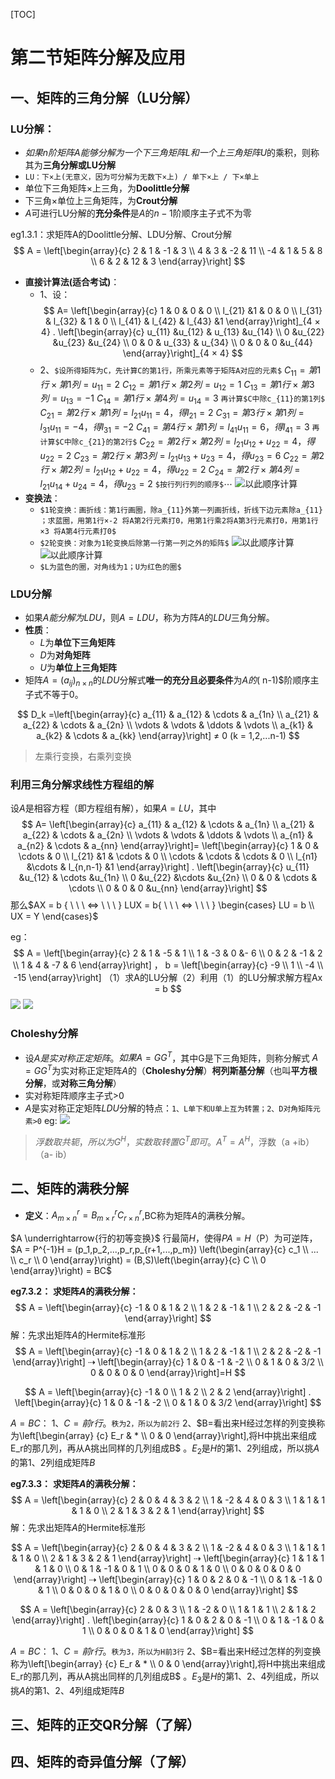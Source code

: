 [TOC]
# 第二节矩阵分解及应用
## 一、矩阵的三角分解（LU分解）
### LU分解：
- $如果n阶矩阵A能够分解为一个下三角矩阵L和一个上三角矩阵U$的乘积，则称其为**三角分解或LU分解**
- `LU：下×上(无意义，因为可分解为无数下×上) / 单下×上 / 下×单上`
- 单位下三角矩阵×上三角，为**Doolittle分解**
- 下三角×单位上三角矩阵，为**Crout分解**
- $A$可进行LU分解的**充分条件**是$A$的$n-1$阶顺序主子式不为零

eg1.3.1：求矩阵A的Doolittle分解、LDU分解、Crout分解
$$
A = \left[\begin{array}{c}
    2 & 1 & -1 & 3
\\  4 & 3 & -2 & 11
\\ -4 & 1 & 5 & 8
\\  6 &  2 & 12 & 3
\end{array}\right] 
$$

- **直接计算法(适合考试)**：
  - 1、设：
$$
  A= 
  \left[\begin{array}{c}
        1     & 0       & 0 & 0
    \\  l_{21}       &1      & 0  & 0 
    \\  l_{31} & l_{32}  & 1 & 0
    \\   l_{41}      & l_{42}      & l_{43}   &1
    \end{array}\right]_{4 × 4}
 .
    \left[\begin{array}{c}
        u_{11}      &u_{12}       & u_{13}   &u_{14} 
    \\  0       &u_{22}       &u_{23}   &u_{24} 
    \\  0 & 0 & u_{33} & u_{34} 
    \\  0     & 0      & 0  &u_{44} 
    \end{array}\right]_{4 × 4}
$$
  - 2、`$设所得矩阵为C，先计算C的第1行，所乘元素等于矩阵A对应的元素$`
$C_{11} = 第1行×第1列 = u_{11} = 2$
$C_{12} = 第1行×第2列 = u_{12} = 1$
$C_{13} = 第1行×第3列 = u_{13} = -1$
$C_{14} = 第1行×第4列 = u_{14} = 3$
`再计算$C中除c_{11}的第1列$`
$C_{21} = 第2行×第1列 =l_{21} u_{11} = 4，得l_{21}  =2$
$C_{31} = 第3行×第1列 =l_{31} u_{11} = -4，得l_{31}  =-2$
$C_{41} = 第4行×第1列 =l_{41} u_{11} = 6，得l_{41}  = 3$
`再计算$C中除c_{21}的第2行$`
$C_{22} = 第2行×第2列 =l_{21} u_{12} +u_{22}   = 4，得u_{22}  =2$
$C_{23} = 第2行×第3列 =l_{21} u_{13} +u_{23}   = 4，得u_{23}  =6$
$C_{22} = 第2行×第2列 =l_{21} u_{12} +u_{22}   = 4，得u_{22}  =2$
$C_{24} = 第2行×第4列 =l_{21} u_{14} +u_{24}   = 4，得u_{23}  =2$
`$按行列行列的顺序$`$\cdots$
![以此顺序计算](./images/LU.png)
- **变换法**：
  -  `$1轮变换：画折线：第1行画圈，除a_{11}外第一列画折线，折线下边元素除a_{11} ；求蓝圈，用第1行×-2 将A第2行元素打0，用第1行乘2将A第3行元素打0，用第1行×3 将A第4行元素打0$`
  -  `$2轮变换：对象为1轮变换后除第一行第一列之外的矩阵$`
![以此顺序计算](./images/LU_1png.png)
![以此顺序计算](./images/LU_2.png)
   -  `$L为蓝色的圈，对角线为1；U为红色的圈$`


### LDU分解
- 如果$A能分解为LDU$，则$A=LDU$，称为方阵$A$的$LDU$三角分解。
- **性质**：
   - $L$为**单位下三角矩阵**
   - $D$为**对角矩阵**
   - $U$为**单位上三角矩阵**
- 矩阵$A = (a_{ij})_{n×n}$的$LDU$分解式**唯一的充分且必要条件**为$A 的$( n-1)$阶顺序主子式不等于0。

$$
D_k =\left[\begin{array}{c}
    a_{11} & a_{12} & \cdots & a_{1n}
\\  a_{21} & a_{22} & \cdots & a_{2n}
\\  \vdots & \vdots & \ddots & \vdots
\\  a_{k1} & a_{k2} & \cdots & a_{kk}
\end{array}\right] ≠ 0 (k = 1,2,...n-1)
$$
> 左乘行变换，右乘列变换

###  利用三角分解求线性方程组的解
设$A$是相容方程（即方程组有解），如果$A = LU$，其中
$$
  A= 
  \left[\begin{array}{c}
    a_{11} & a_{12} & \cdots & a_{1n}
\\  a_{21} & a_{22} & \cdots & a_{2n}
\\  \vdots & \vdots & \ddots & \vdots
\\  a_{n1} & a_{n2} & \cdots & a_{nn}
\end{array}\right]=
 \left[\begin{array}{c}
        1     & 0       & \cdots & 0
    \\  l_{21}       &1      & \cdots  & 0 
    \\  \cdots & \cdots  & \cdots & 0
    \\   l_{n1}      &\cdots      & l_{n,n-1}   &1
    \end{array}\right]
 .
    \left[\begin{array}{c}
        u_{11}      &u_{12}       & \cdots   &u_{1n} 
    \\  0       &u_{22}       &\cdots   &u_{2n} 
    \\  0 & 0 & \cdots & \cdots
    \\  0     & 0      & 0  &u_{nn} 
    \end{array}\right]
$$
那么$AX = b { \ \ \ ⇔ \ \ \ } LUX = b{ \ \ \ ⇔ \ \ \ } \begin{cases}
    LU = b
\\  UX = Y
\end{cases}$

eg：
$$
A = \left[\begin{array}{c}
    2 & 1 & -5 & 1
\\  1 & -3 & 0 &- 6
\\ 0 & 2 & -1 & 2
\\  1 &  4 & -7 & 6
\end{array}\right] ，
b = \left[\begin{array}{c}
    -9 
\\  1
\\ -4 
\\  -15
\end{array}\right] （1）求A的LU分解（2）利用（1）的LU分解求解方程Ax = b
$$
![](./images/LU_3.png)
![](./images/LU_4.png)

### Choleshy分解
- 设$A是实对称正定矩阵。$$如果A=GG^T$，其中G是下三角矩阵，则称分解式 $A =  GG^T$为实对称正定矩阵$A$的（**Choleshy分解**）**柯列斯基分解**（也叫**平方根分解**，或**对称三角分解**）
- 实对称矩阵顺序主子式>0
- $A$是实对称正定矩阵$LDU$分解的特点：`1、L单下和U单上互为转置；2、D对角矩阵元素>0`
eg:
![](./images/Choleshy.png)
> $浮数取共轭，所以为G^H，实数取转置G^T即可。A^T = A^H$，浮数（a +ib）（a- ib）
## 二、矩阵的满秩分解
- **定义**：$A_{m×n}^r = B_{m×r}^rC_{r×n}^r$,BC称为矩阵$A$的满秩分解。

$A \underrightarrow{行的初等变换}$ 行最简$H$，使得$PA = H$（P）为可逆阵，
$A = P^{-1}H = (p_1,p_2,...,p_r,p_{r+1,...,p_m}) \left(\begin{array}{c}
    c_1 
\\  ...
\\ c_r
\\ 0 
\end{array}\right) = (B,S)\left(\begin{array}{c}
    C 
\\  0 
\end{array}\right) = BC$


**eg7.3.2：**
**求矩阵$A$的满秩分解：**
$$
A = \left[\begin{array}{c}
    -1 & 0 & 1 & 2
\\  1 & 2 & -1 & 1
\\ 2 & 2 & -2 & -1
\end{array}\right]
$$
解：先求出矩阵$A$的Hermite标准形
$$
A = \left[\begin{array}{c}
    -1 & 0 & 1 & 2
\\  1 & 2 & -1 & 1
\\ 2 & 2 & -2 & -1
\end{array}\right] ⇢ \left[\begin{array}{c}
    1 & 0 & -1 & -2
\\ 0 & 1 & 0  & 3/2
\\ 0 & 0 & 0 & 0
\end{array}\right]=H
$$ 

$$
A = \left[\begin{array}{c}
    -1 & 0
\\  1 & 2
\\ 2 & 2 
\end{array}\right] . \left[\begin{array}{c}
    1 & 0 & -1 & -2
\\ 0 & 1 & 0  & 3/2
\end{array}\right]
$$

$A=BC$：
1、$C = 前r行$。`秩为2，所以为前2行`
2、$B=看出来H经过怎样的列变换称为\left[\begin{array}
{c}
    E_r & *
\\  0 & 0 
\end{array}\right],将H中挑出来组成E_r的那几列，再从A挑出同样的几列组成B$
。$E_2$是$H$的第1、2列组成，所以挑$A$的第1、2列组成矩阵$B$


**eg7.3.3：**
**求矩阵$A$的满秩分解：**
$$
A = \left[\begin{array}{c}
    2 & 0 & 4 & 3 & 2
\\  1 & -2 & 4  & 0 & 3
\\  1 & 1 & 1  & 1 & 0
\\ 2 & 1 & 3 & 2 & 1
\end{array}\right]
$$
解：先求出矩阵$A$的Hermite标准形

$$
A = \left[\begin{array}{c}
    2 & 0 & 4 & 3 & 2
\\  1 & -2 & 4  & 0 & 3
\\  1 & 1 & 1  & 1 & 0
\\ 2 & 1 & 3 & 2 & 1
\end{array}\right] ⇢ \left[\begin{array}{c}
    1 & 1 & 1 & 1 & 0
\\ 0 & 1 & -1  & 0 & 1
\\ 0 & 0 & 0 & 1 & 0
\\ 0 & 0 & 0 & 0 & 0
\end{array}\right] ⇢ \left[\begin{array}{c}
    1 & 0 & 2 & 0 & -1
\\ 0 & 1 & -1  & 0 & 1
\\ 0 & 0 & 0 & 1 & 0
\\ 0 & 0 & 0 & 0 & 0
\end{array}\right]
$$

$$
A = \left[\begin{array}{c}
    2 & 0 & 3 
\\  1 & -2 & 0 
\\  1 & 1 & 1  
\\ 2 & 1 &  2
\end{array}\right] . \left[\begin{array}{c}
    1 & 0 & 2 & 0 & -1
\\ 0 & 1 & -1  & 0 & 1
\\ 0 & 0 & 0 & 1 & 0
\end{array}\right]
$$

$A=BC$：
1、$C = 前r行$。`秩为3，所以为H前3行`
2、$B=看出来H经过怎样的列变换称为\left[\begin{array}
{c}
    E_r & *
\\  0 & 0 
\end{array}\right],将H中挑出来组成E_r的那几列，再从A挑出同样的几列组成B$
。$E_3$是$H$的第1、2、4列组成，所以挑$A$的第1、2、4列组成矩阵$B$
## 三、矩阵的正交QR分解（了解）
## 四、矩阵的奇异值分解（了解）